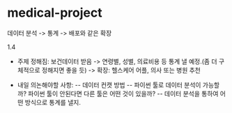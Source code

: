 # medical-project
데이터 분석 -> 통계 -> 배포와 같은 확장

1.4
- 주제 정해짐: 보건데이터 받음 -> 연령별, 성별, 의료비용 등 통계 낼 예정.(좀 더 구체적으로 정해지면 좋을 듯) -> 확장: 헬스케어 어플, 의사 또는 병원 추천

- 내일 의논해야할 사항: 
--  데이터 컨캣 방법
--  파이썬 툴로 데이터 분석이 가능할까? 파이썬 툴이 안된다면 다른 툴은 어떤 것이 있을까? 
--  데이터 분석을 통하여 어떤 방식으로 통계를 낼지.
